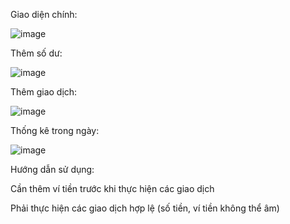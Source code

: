 Giao diện chính:

![image](https://github.com/user-attachments/assets/00941cf2-5d8a-4d29-9c9e-39e601023641)



Thêm số dư:

![image](https://github.com/user-attachments/assets/f8238dce-35ec-4b7d-bca5-c54233621844)



Thêm giao dịch:

![image](https://github.com/user-attachments/assets/24568f9f-0c4f-4037-a734-ce986feb6b33)



Thống kê trong ngày:

![image](https://github.com/user-attachments/assets/2926712b-d114-4167-83ff-25242ddaa2ac)

Hướng dẫn sử dụng:

Cần thêm ví tiền trước khi thực hiện các giao dịch

Phải thực hiện các giao dịch hợp lệ (số tiền, ví tiền không thể âm)
